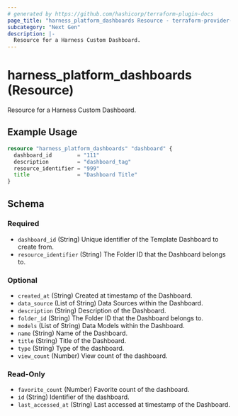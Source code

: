 ```yaml
---
# generated by https://github.com/hashicorp/terraform-plugin-docs
page_title: "harness_platform_dashboards Resource - terraform-provider-harness"
subcategory: "Next Gen"
description: |-
  Resource for a Harness Custom Dashboard.
---
```


# harness_platform_dashboards (Resource)

Resource for a Harness Custom Dashboard.

## Example Usage

```terraform
resource "harness_platform_dashboards" "dashboard" {
  dashboard_id        = "111"
  description         = "dashboard_tag"
  resource_identifier = "999"
  title               = "Dashboard Title"
}
```

<!-- schema generated by tfplugindocs -->
## Schema

### Required

- `dashboard_id` (String) Unique identifier of the Template Dashboard to create from.
- `resource_identifier` (String) The Folder ID that the Dashboard belongs to.

### Optional

- `created_at` (String) Created at timestamp of the Dashboard.
- `data_source` (List of String) Data Sources within the Dashboard.
- `description` (String) Description of the Dashboard.
- `folder_id` (String) The Folder ID that the Dashboard belongs to.
- `models` (List of String) Data Models within the Dashboard.
- `name` (String) Name of the Dashboard.
- `title` (String) Title of the Dashboard.
- `type` (String) Type of the dashboard.
- `view_count` (Number) View count of the dashboard.

### Read-Only

- `favorite_count` (Number) Favorite count of the dashboard.
- `id` (String) Identifier of the dashboard.
- `last_accessed_at` (String) Last accessed at timestamp of the Dashboard.
